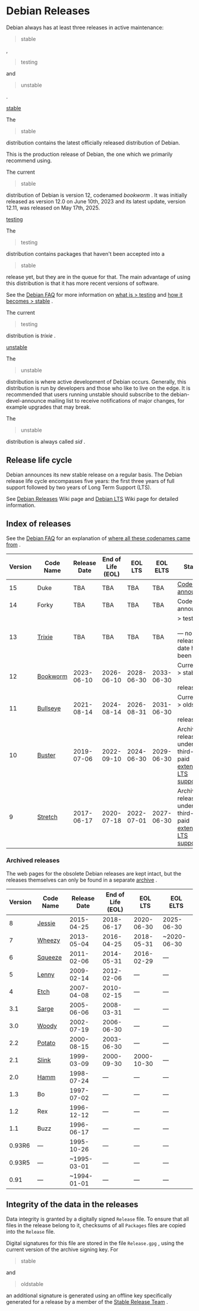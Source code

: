 Debian Releases
==========

 Debian always has at least
three releases in active maintenance:
>  stable

 ,
>  testing

 and
>  unstable

 .

[stable](https://www.debian.org/releases/stable/)

 The
>  stable

 distribution contains the latest officially released distribution of Debian.

 This is the production release of Debian, the one which we primarily recommend using.

 The current
>  stable

 distribution of Debian is version 12, codenamed  *bookworm*  .
It was initially released as version 12.0 on June 10th, 2023 and its latest update, version 12.11, was released on May 17th, 2025.

[testing](https://www.debian.org/releases/testing/)

 The
>  testing

 distribution contains packages that haven't been accepted into a
>  stable

 release yet, but they are in the queue for that. The main advantage of using this distribution is that it has more recent versions of software.

 See the [Debian FAQ](https://www.debian.org/doc/manuals/debian-faq/) for more information on [what is > testing](https://www.debian.org/doc/manuals/debian-faq/ftparchives#testing) and [how it becomes > stable](https://www.debian.org/doc/manuals/debian-faq/ftparchives#frozen) .

 The current
>  testing

 distribution is  *trixie*  .

[unstable](https://www.debian.org/releases/unstable/)

 The
>  unstable

 distribution is where active development of Debian occurs. Generally, this distribution is run by developers and those who like to live on the edge. It is recommended that users running unstable should subscribe to the debian-devel-announce mailing list to receive notifications of major changes, for example upgrades that may break.

 The
>  unstable

 distribution is always called  *sid*  .

 Release life cycle
----------

 Debian announces its new stable release on a regular basis. The Debian release life cycle encompasses five years: the first three years of full support followed by two years of Long Term Support (LTS).

 See [Debian Releases](https://wiki.debian.org/DebianReleases) Wiki page and [Debian LTS](https://wiki.debian.org/LTS) Wiki page for detailed information.

 Index of releases
----------

 See the [Debian FAQ](https://www.debian.org/doc/manuals/debian-faq/) for an explanation of [where all these codenames came from](https://www.debian.org/doc/manuals/debian-faq/ftparchives#sourceforcodenames) .

| Version|                        Code Name                       | Release Date| End of Life (EOL)|  EOL LTS  |  EOL ELTS |                                                 Status                                                 |
|--------|--------------------------------------------------------|-------------|------------------|-----------|-----------|--------------------------------------------------------------------------------------------------------|
|   15   |                          Duke                          |     TBA     |        TBA       |    TBA    |    TBA    |      [Codename announced](https://lists.debian.org/debian-devel-announce/2025/01/msg00004.html)      |
|   14   |                          Forky                         |     TBA     |        TBA       |    TBA    |    TBA    |                                           Codename announced                                           |
|   13   |   [Trixie](https://www.debian.org/releases/trixie/)  |     TBA     |        TBA       |    TBA    |    TBA    |                          >  testing<br/><br/> — no release date has been set                           |
|   12   | [Bookworm](https://www.debian.org/releases/bookworm/)|  2023-06-10 |    2026-06-10    | 2028-06-30| 2033-06-30|                                 Current<br/>>  stable<br/><br/> release                                |
|   11   | [Bullseye](https://www.debian.org/releases/bullseye/)|  2021-08-14 |    2024-08-14    | 2026-08-31| 2031-06-30|                               Current<br/>>  oldstable<br/><br/> release                               |
|   10   |   [Buster](https://www.debian.org/releases/buster/)  |  2019-07-06 |    2022-09-10    | 2024-06-30| 2029-06-30| Archived release, under third-party paid [extended LTS support](https://wiki.debian.org/LTS/Extended)|
|    9   |  [Stretch](https://www.debian.org/releases/stretch/) |  2017-06-17 |    2020-07-18    | 2022-07-01| 2027-06-30| Archived release, under third-party paid [extended LTS support](https://wiki.debian.org/LTS/Extended)|

###  Archived releases  ###

 The web pages for the obsolete Debian releases are kept intact, but
the releases themselves can only be found in a separate [archive](https://www.debian.org/distrib/archive) .

| Version|                       Code Name                      | Release Date| End of Life (EOL)|  EOL LTS  |   EOL ELTS  |
|--------|------------------------------------------------------|-------------|------------------|-----------|-------------|
|    8   |  [Jessie](https://www.debian.org/releases/jessie/) |  2015-04-25 |    2018-06-17    | 2020-06-30|  2025-06-30 |
|    7   |  [Wheezy](https://www.debian.org/releases/wheezy/) |  2013-05-04 |    2016-04-25    | 2018-05-31| \~2020-06-30|
|    6   | [Squeeze](https://www.debian.org/releases/squeeze/)|  2011-02-06 |    2014-05-31    | 2016-02-29|      —      |
|    5   |   [Lenny](https://www.debian.org/releases/lenny/)  |  2009-02-14 |    2012-02-06    |     —     |      —      |
|    4   |    [Etch](https://www.debian.org/releases/etch/)   |  2007-04-08 |    2010-02-15    |     —     |      —      |
|   3.1  |   [Sarge](https://www.debian.org/releases/sarge/)  |  2005-06-06 |    2008-03-31    |     —     |      —      |
|   3.0  |   [Woody](https://www.debian.org/releases/woody/)  |  2002-07-19 |    2006-06-30    |     —     |      —      |
|   2.2  |  [Potato](https://www.debian.org/releases/potato/) |  2000-08-15 |    2003-06-30    |     —     |      —      |
|   2.1  |   [Slink](https://www.debian.org/releases/slink/)  |  1999-03-09 |    2000-09-30    | 2000-10-30|      —      |
|   2.0  |    [Hamm](https://www.debian.org/releases/hamm/)   |  1998-07-24 |         —        |     —     |      —      |
|   1.3  |                          Bo                          |  1997-07-02 |         —        |     —     |      —      |
|   1.2  |                          Rex                         |  1996-12-12 |         —        |     —     |      —      |
|   1.1  |                         Buzz                         |  1996-06-17 |         —        |     —     |      —      |
| 0.93R6 |                           —                          |  1995-10-26 |         —        |     —     |      —      |
| 0.93R5 |                           —                          | \~1995-03-01|         —        |     —     |      —      |
|  0.91  |                           —                          | \~1994-01-01|         —        |     —     |      —      |

 Integrity of the data in the releases
----------

 Data integrity is granted by a digitally signed ` Release ` file. To ensure that all files in the release belong to it, checksums of
all ` Packages ` files are copied into the ` Release ` file.

 Digital signatures for this file are stored in the file ` Release.gpg ` , using the current version of the archive signing
key. For
>  stable

 and
>  oldstable

 an additional signature is
generated using an offline key specifically generated for a release
by a member of the [Stable Release Team](https://www.debian.org/intro/organization#release-team) .
